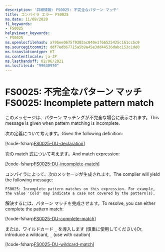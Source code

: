 ```yaml
---
description: '詳細情報: FS0025: 不完全なパターン マッチ'
title: コンパイラ エラー FS0025
ms.date: 11/09/2020
f1_keywords:
- FS0025
helpviewer_keywords:
- FS0025
ms.openlocfilehash: a79bee0675f9303ac040e1f66525425c161ccbc9
ms.sourcegitcommit: ddf7edb67715a5b9a45e3dd44536dabc153c1de0
ms.translationtype: HT
ms.contentlocale: ja-JP
ms.lasthandoff: 02/06/2021
ms.locfileid: "99630970"
---
```

# <a name="fs0025-incomplete-pattern-match"></a><span data-ttu-id="2bcdb-103">FS0025: 不完全なパターン マッチ</span><span class="sxs-lookup"><span data-stu-id="2bcdb-103">FS0025: Incomplete pattern match</span></span>

<span data-ttu-id="2bcdb-104">このメッセージは、パターン マッチングが不完全な場合に表示されます。</span><span class="sxs-lookup"><span data-stu-id="2bcdb-104">This message is given when pattern matching is incomplete.</span></span>

<span data-ttu-id="2bcdb-105">次の定義について考えます。</span><span class="sxs-lookup"><span data-stu-id="2bcdb-105">Given the following definition:</span></span>

[!code-fsharp[FS0025-DU-declaration](~/samples/snippets/fsharp/compiler-messages/fs0025.fsx#L2-L6)]

<span data-ttu-id="2bcdb-106">次の match 式について考えます。</span><span class="sxs-lookup"><span data-stu-id="2bcdb-106">And match expression:</span></span>

[!code-fsharp[FS0025-DU-incomplete-match](~/samples/snippets/fsharp/compiler-messages/fs0025.fsx#L15-L17)]

<span data-ttu-id="2bcdb-107">コンパイラによって、次のメッセージが生成されます。</span><span class="sxs-lookup"><span data-stu-id="2bcdb-107">The compiler will yield the following message:</span></span>

```text
FS0025: Incomplete pattern matches on this expression. For example, the value 'Cold' may indicate a case not covered by the pattern(s).
```

<span data-ttu-id="2bcdb-108">解決するには、パターン マッチを完成させます。</span><span class="sxs-lookup"><span data-stu-id="2bcdb-108">To resolve, you can either complete the pattern match:</span></span>

[!code-fsharp[FS0025-DU-complete-match](~/samples/snippets/fsharp/compiler-messages/fs0025.fsx#L9-L12)]

<span data-ttu-id="2bcdb-109">または、ワイルドカード `_` を導入します (慎重に使用してください)</span><span class="sxs-lookup"><span data-stu-id="2bcdb-109">Or, introduce a wildcard, `_` (use with caution)</span></span>

[!code-fsharp[FS0025-DU-wildcard-match](~/samples/snippets/fsharp/compiler-messages/fs0025.fsx#L20-L23)]
